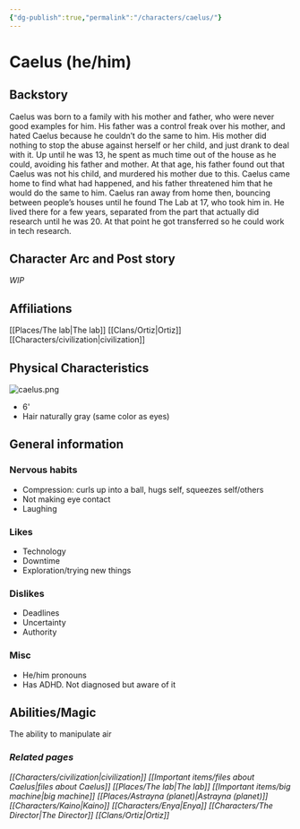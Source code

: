 ```yaml
---
{"dg-publish":true,"permalink":"/characters/caelus/"}
---
```


# Caelus (he/him)
## Backstory
Caelus was born to a family with his mother and father, who were never good examples for him. His father was a control freak over his mother, and hated Caelus because he couldn’t do the same to him. His mother did nothing to stop the abuse against herself or her child, and just drank to deal with it. Up until he was 13, he spent as much time out of the house as he could, avoiding his father and mother. At that age, his father found out that Caelus was not his child, and murdered his mother due to this. Caelus came home to find what had happened, and his father threatened him that he would do the same to him. Caelus ran away from home then, bouncing between people’s houses until he found The Lab at 17, who took him in. He lived there for a few years, separated from the part that actually did research until he was 20. At that point he got transferred so he could work in tech research.
## Character Arc and Post story
*WIP*

## Affiliations
[[Places/The lab\|The lab]]
[[Clans/Ortiz\|Ortiz]]
[[Characters/civilization\|civilization]]
## Physical Characteristics
![caelus.png](/img/user/pngs/caelus.png)
- 6'
- Hair naturally gray (same color as eyes)
## General information
### Nervous habits 
- Compression: curls up into a ball, hugs self, squeezes self/others
- Not making eye contact
- Laughing
### Likes
- Technology
- Downtime
- Exploration/trying new things
### Dislikes
- Deadlines
- Uncertainty
- Authority
### Misc
- He/him pronouns
- Has ADHD. Not diagnosed but aware of it

## Abilities/Magic
The ability to manipulate air

### *Related pages*
*[[Characters/civilization\|civilization]]*
*[[Important items/files about Caelus\|files about Caelus]]*
*[[Places/The lab\|The lab]]*
*[[Important items/big machine\|big machine]]*
*[[Places/Astrayna (planet)\|Astrayna (planet)]]*
*[[Characters/Kaino\|Kaino]]*
*[[Characters/Enya\|Enya]]*
*[[Characters/The Director\|The Director]]*
*[[Clans/Ortiz\|Ortiz]]*


